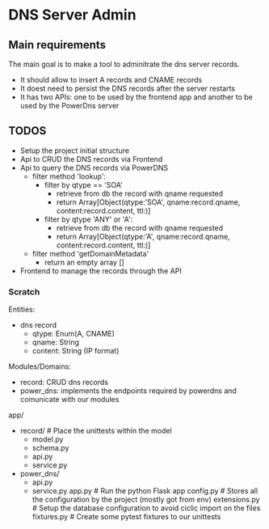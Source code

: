 # DNS Server Admin

## Main requirements
The main goal is to make a tool to adminitrate the dns server records.
- It should allow to insert A records and CNAME records
- It doest need to persist the DNS records after the server restarts
- It has two APIs: one to be used by the frontend app and another to be used by the PowerDns server

## TODOS
- Setup the project initial structure
- Api to CRUD the DNS records via Frontend
- Api to query the DNS records via PowerDNS
  - filter method 'lookup':
    - filter by qtype == 'SOA'
      - retrieve from db the record with qname requested
      - return Array[Object(qtype:'SOA', qname:record.qname, content:record.content, ttl:)]
    - filter by qtype 'ANY' or 'A':
      - retrieve from db the record with qname requested
      - return Array[Object(qtype:'A', qname:record.qname, content:record.content, ttl:)]
  - filter method 'getDomainMetadata'
    - return an empty array []
- Frontend to manage the records through the API

### Scratch

Entities:
  - dns record
    - qtype: Enum(A, CNAME)
    - qname: String
    - content: String (IP format)

Modules/Domains:
  - record: CRUD dns records
  - power_dns: implements the endpoints required by powerdns and comunicate with our modules

app/
  - record/ # Place the unittests within the model
    - model.py
    - schema.py
    - api.py
    - service.py
  - power_dns/
    - api.py
    - service.py
  app.py # Run the python Flask app
  config.py # Stores all the configuration by the project (mostly got from env)
  extensions.py # Setup the database configuration to avoid ciclic import on the files
  fixtures.py # Create some pytest fixtures to our unittests
